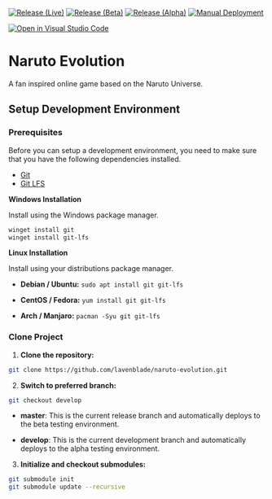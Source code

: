 [![Release (Live)](https://github.com/lavenblade/naruto-evolution/actions/workflows/release.yml/badge.svg?branch=master)](https://github.com/lavenblade/naruto-evolution/actions/workflows/release.yml)
[![Release (Beta)](https://github.com/lavenblade/naruto-evolution/actions/workflows/release-beta.yml/badge.svg?branch=master)](https://github.com/lavenblade/naruto-evolution/actions/workflows/release-beta.yml)
[![Release (Alpha)](https://github.com/lavenblade/naruto-evolution/actions/workflows/release-alpha.yml/badge.svg?branch=develop)](https://github.com/lavenblade/naruto-evolution/actions/workflows/release-alpha.yml)
[![Manual Deployment](https://github.com/lavenblade/naruto-evolution/actions/workflows/manual-deployment.yml/badge.svg)](https://github.com/lavenblade/naruto-evolution/actions/workflows/manual-deployment.yml)

[![Open in Visual Studio Code](https://open.vscode.dev/badges/open-in-vscode.svg)](https://open.vscode.dev/lavenblade/naruto-evolution)


# Naruto Evolution

A fan inspired online game based on the Naruto Universe.

## Setup Development Environment

### Prerequisites

Before you can setup a development environment, you need to make sure that you have the following dependencies installed.
- [Git](https://git-scm.com/)
- [Git LFS](https://git-lfs.github.com/)

**Windows Installation**

Install using the Windows package manager.

```powershell
winget install git
winget install git-lfs
```

**Linux Installation**

Install using your distributions package manager.

- **Debian / Ubuntu:**
`sudo apt install git git-lfs`

- **CentOS / Fedora:**
`yum install git git-lfs`

- **Arch / Manjaro:**
`pacman -Syu git git-lfs`

### Clone Project

1) **Clone the repository:**

```sh
git clone https://github.com/lavenblade/naruto-evolution.git
```

2) **Switch to preferred branch:**

```sh
git checkout develop
```

- **master**: This is the current release branch and automatically deploys to the beta testing environment.

- **develop**: This is the current development branch and automatically deploys to the alpha testing environment.

3) **Initialize and checkout submodules:**

```sh
git submodule init
git submodule update --recursive
```

